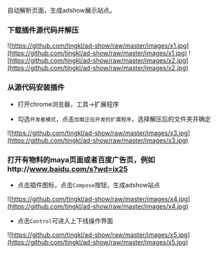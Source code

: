 自动解析页面，生成adshow展示站点。

### 下载插件源代码并解压

![https://github.com/tingkl/ad-show/raw/master/images/x1.jpg](https://github.com/tingkl/ad-show/raw/master/images/x1.jpg)
![https://github.com/tingkl/ad-show/raw/master/images/x2.jpg](https://github.com/tingkl/ad-show/raw/master/images/x2.jpg)

### 从源代码安装插件

* 打开chrome浏览器，工具->扩展程序

* 勾选`开发者模式`，点击`加载正在开发的扩展程序`，选择解压后的文件夹并确定

![https://github.com/tingkl/ad-show/raw/master/images/x3.jpg](https://github.com/tingkl/ad-show/raw/master/images/x3.jpg)

### 打开有物料的maya页面或者百度广告页，例如http://www.baidu.com/s?wd=ix25

* 点击插件图标，点击`Compose`按钮，生成adshow站点

![https://github.com/tingkl/ad-show/raw/master/images/x4.jpg](https://github.com/tingkl/ad-show/raw/master/images/x4.jpg)

* 点击`Control`可进入上下线操作界面

![https://github.com/tingkl/ad-show/raw/master/images/x5.jpg](https://github.com/tingkl/ad-show/raw/master/images/x5.jpg)